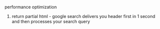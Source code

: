 performance optimization

1) return partial html - google search delivers you header first in 1 second and then processes your search query